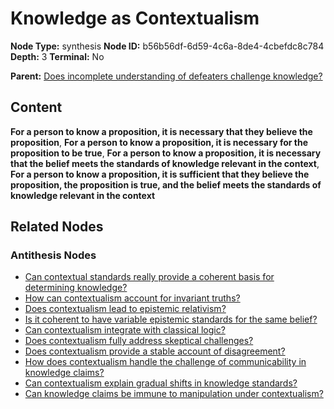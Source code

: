 # Knowledge as Contextualism

**Node Type:** synthesis
**Node ID:** b56b56df-6d59-4c6a-8de4-4cbefdc8c784
**Depth:** 3
**Terminal:** No

**Parent:** [Does incomplete understanding of defeaters challenge knowledge?](does-incomplete-understanding-of-defeaters-challenge-knowledge-antithesis-bcf4c751-0774-4488-97a1-bd5b7a7a0647.md)

## Content

**For a person to know a proposition, it is necessary that they believe the proposition**, **For a person to know a proposition, it is necessary for the proposition to be true**, **For a person to know a proposition, it is necessary that the belief meets the standards of knowledge relevant in the context**, **For a person to know a proposition, it is sufficient that they believe the proposition, the proposition is true, and the belief meets the standards of knowledge relevant in the context**

## Related Nodes

### Antithesis Nodes

- [Can contextual standards really provide a coherent basis for determining knowledge?](can-contextual-standards-really-provide-a-coherent-basis-for-determining-knowledge-antithesis-0d7cf23e-803f-4cb3-8942-fc3ae643255c.md)
- [How can contextualism account for invariant truths?](how-can-contextualism-account-for-invariant-truths-antithesis-4bac7985-2db7-47bb-a6d6-7115796b62ad.md)
- [Does contextualism lead to epistemic relativism?](does-contextualism-lead-to-epistemic-relativism-antithesis-7f840a98-b1d1-4770-900d-4fb715a66044.md)
- [Is it coherent to have variable epistemic standards for the same belief?](is-it-coherent-to-have-variable-epistemic-standards-for-the-same-belief-antithesis-8789e1d8-74a4-42f3-87c1-5830d6895125.md)
- [Can contextualism integrate with classical logic?](can-contextualism-integrate-with-classical-logic-antithesis-d189c7ec-e741-44ae-a758-2f2c8452bb70.md)
- [Does contextualism fully address skeptical challenges?](does-contextualism-fully-address-skeptical-challenges-antithesis-cd55d35f-a37f-497a-846d-4f1798b9e3cd.md)
- [Does contextualism provide a stable account of disagreement?](does-contextualism-provide-a-stable-account-of-disagreement-antithesis-400faba3-80d0-4bad-8643-2bf46a63e28f.md)
- [How does contextualism handle the challenge of communicability in knowledge claims?](how-does-contextualism-handle-the-challenge-of-communicability-in-knowledge-claims-antithesis-ad9bbfce-68e7-4ebf-884a-fb2f650dda87.md)
- [Can contextualism explain gradual shifts in knowledge standards?](can-contextualism-explain-gradual-shifts-in-knowledge-standards-antithesis-1c458481-3e69-4f84-b606-9d64d733abab.md)
- [Can knowledge claims be immune to manipulation under contextualism?](can-knowledge-claims-be-immune-to-manipulation-under-contextualism-antithesis-3d13f19c-cd9c-4b62-bdfc-795de24a4998.md)
